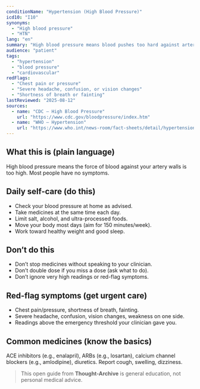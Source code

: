 ```yaml
---
conditionName: "Hypertension (High Blood Pressure)"
icd10: "I10"
synonyms:
  - "High blood pressure"
  - "HTN"
lang: "en"
summary: "High blood pressure means blood pushes too hard against artery walls over time, raising the risk of heart, brain, kidney, and eye problems."
audience: "patient"
tags:
  - "hypertension"
  - "blood pressure"
  - "cardiovascular"
redFlags:
  - "Chest pain or pressure"
  - "Severe headache, confusion, or vision changes"
  - "Shortness of breath or fainting"
lastReviewed: "2025-08-12"
sources:
  - name: "CDC – High Blood Pressure"
    url: "https://www.cdc.gov/bloodpressure/index.htm"
  - name: "WHO – Hypertension"
    url: "https://www.who.int/news-room/fact-sheets/detail/hypertension"
---
```


## What this is (plain language)
High blood pressure means the force of blood against your artery walls is too high. Most people have no symptoms.

## Daily self-care (do this)
- Check your blood pressure at home as advised.
- Take medicines at the same time each day.
- Limit salt, alcohol, and ultra-processed foods.
- Move your body most days (aim for 150 minutes/week).
- Work toward healthy weight and good sleep.

## Don’t do this
- Don’t stop medicines without speaking to your clinician.
- Don’t double dose if you miss a dose (ask what to do).
- Don’t ignore very high readings or red-flag symptoms.

## Red-flag symptoms (get urgent care)
- Chest pain/pressure, shortness of breath, fainting.
- Severe headache, confusion, vision changes, weakness on one side.
- Readings above the emergency threshold your clinician gave you.

## Common medicines (know the basics)
ACE inhibitors (e.g., enalapril), ARBs (e.g., losartan), calcium channel blockers (e.g., amlodipine), diuretics. Report cough, swelling, dizziness.

> This open guide from **Thought-Archive** is general education, not personal medical advice.

